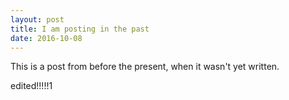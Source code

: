 ```yaml
---
layout: post
title: I am posting in the past
date: 2016-10-08
---
```

This is a post from before the present, when it wasn't yet written.

edited!!!!!1
